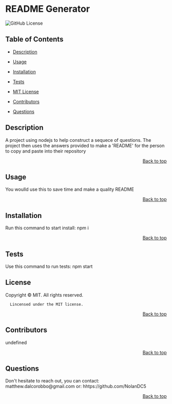  
  <h1 id='title'> README Generator </h1>
  
  ![GitHub License](https://img.shields.io/badge/license-MIT-blue.svg)
  
  <h2 id='contents'> Table of Contents </h2>
  
  * [Description](#description)

  * [Usage](#usage)
 
  * [Installation](#installation)

  * [Tests](#tests)

  * [MIT License](#license)

  * [Contributors](#contributors)

  * [Questions](#questions)

  <h2 id='description'> Description </h2>
  A project using nodejs to help construct a sequece of questions. The project then uses the answers provided to make a 'README' for the person to copy and paste into their repository
  <p style='text-align: right;'><a href='#title'>Back to top</a></p>

  <h2 id='usage'> Usage </h2>
  You woulld use this to save time and make a quality README
  <p style='text-align: right;'><a href='#title'>Back to top</a></p>

  <h2 id='installation'> Installation </h2>
  Run this command to start install:
  npm i
  <p style='text-align: right;'><a href='#title'>Back to top</a></p>


  <h2 id='tests'> Tests </h2>
    
  Use this command to run tests:
  npm start

  <h2 id='license'>License</h2>
      Copyright © MIT. All rights reserved.
      
      Lincensed under the MIT license.
  <p style='text-align: right;'><a href='#title'>Back to top</a></p>

  <h2 id='contributors'> Contributors </h2>
  undefined
  <p style='text-align: right;'><a href='#title'>Back to top</a></p>

  <h2 id='questions'> Questions </h2>
  Don't hesitate to reach out, you can contact:
  matthew.dalcorobbo@gmail.com
  or: hhtps://github.com/NolanDC5 
  <p style='text-align: right;'><a href='#title'>Back to top</a></p>

